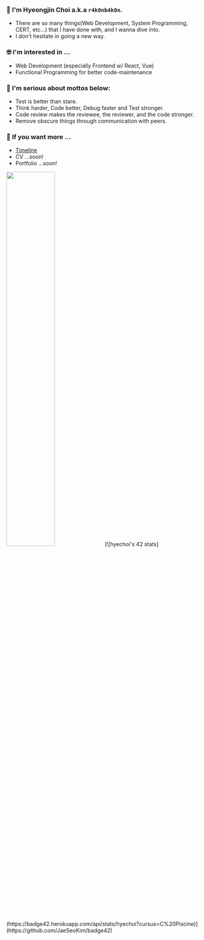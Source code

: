 ### 🙋 I'm Hyeongjin Choi a.k.a `r4k0nb4k0n`.

- There are so many things(Web Development, System Programming, CERT, etc...) that I have done with, and I wanna dive into.
- I don't hesitate in going a new way.

### 🤓 I'm interested in ...

- Web Development (especially Frontend w/ React, Vue)
- Functional Programming for better code-maintenance

### 🧐 I'm serious about mottos below:

- Test is better than stare.  
- Think harder, Code better, Debug faster and Test stronger.  
- Code review makes the reviewee, the reviewer, and the code stronger.  
- Remove obscure things through communication with peers.

### 💁 If you want more ...

- [Timeline](https://r4k0nb4k0n.github.io/timeline)
- CV ...soon!
- Portfolio ...soon!

<p>
<img width="50%" src="https://badge42.herokuapp.com/api/stats/hyechoi">  
[![hyechoi's 42 stats](https://badge42.herokuapp.com/api/stats/hyechoi?cursus=C%20Piscine)](https://github.com/JaeSeoKim/badge42)
</p>

<!--
**r4k0nb4k0n/r4k0nb4k0n** is a ✨ _special_ ✨ repository because its `README.md` (this file) appears on your GitHub profile.

Here are some ideas to get you started:

- 🔭 I’m currently working on ...

- 👯 I’m looking to collaborate on ...
- 🤔 I’m looking for help with ...
- 💬 Ask me about ...
- 📫 How to reach me: ...
- 😄 Pronouns: ...
- ⚡ Fun fact: ...
-->
